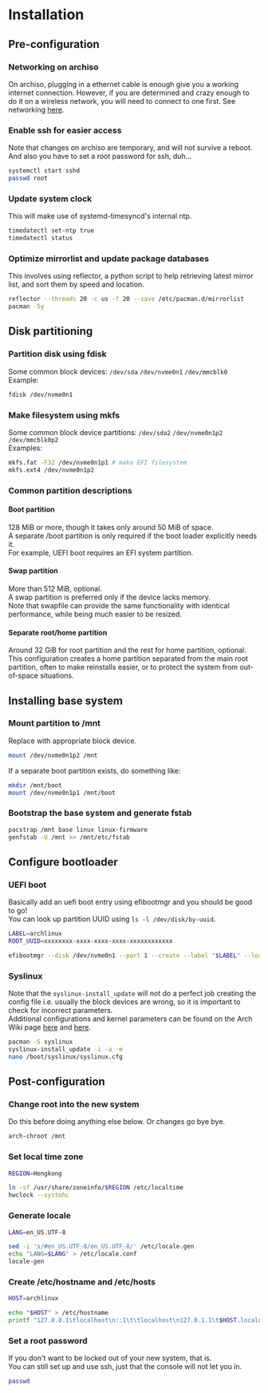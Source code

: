 # Installation

## Pre-configuration

### Networking on archiso
On archiso, plugging in a ethernet cable is enough give you a working internet connection. However, if you are determined and crazy enough to do it on a wireless network, you will need to connect to one first. See networking [here][network]. 

### Enable ssh for easier access
Note that changes on archiso are temporary, and will not survive a reboot. \
And also you have to set a root password for ssh, duh...
```sh
systemctl start sshd
passwd root
```

### Update system clock
This will make use of systemd-timesyncd's internal ntp. 
```sh
timedatectl set-ntp true
timedatectl status
```

### Optimize mirrorlist and update package databases
This involves using reflector, a python script to help retrieving latest mirror list, and sort them by speed and location. 
```sh
reflector --threads 20 -c us -f 20 --save /etc/pacman.d/mirrorlist
pacman -Sy
```

## Disk partitioning

### Partition disk using fdisk
Some common block devices: ```/dev/sda``` ```/dev/nvme0n1``` ```/dev/mmcblk0``` \
Example: 
```sh
fdisk /dev/nvme0n1
```

### Make filesystem using mkfs
Some common block device partitions: ```/dev/sda2``` ```/dev/nvme0n1p2``` ```/dev/mmcblk0p2``` \
Examples: 
```sh
mkfs.fat -F32 /dev/nvme0n1p1 # make EFI filesystem
mkfs.ext4 /dev/nvme0n1p2
```

### Common partition descriptions

#### Boot partition
128 MiB or more, though it takes only around 50 MiB of space. \
A separate /boot partition is only required if the boot loader explicitly needs it. \
For example, UEFI boot requires an EFI system partition. 

#### Swap partition
More than 512 MiB, optional. \
A swap partition is preferred only if the device lacks memory. \
Note that swapfile can provide the same functionality with identical performance, while being much easier to be resized. 

#### Separate root/home partition
Around 32 GiB for root partition and the rest for home partition, optional. \
This configuration creates a home partition separated from the main root partition, often to make reinstalls easier, or to protect the system from out-of-space situations. 

## Installing base system

### Mount partition to /mnt
Replace with appropriate block device. 
```sh
mount /dev/nvme0n1p2 /mnt
```
If a separate boot partition exists, do something like: 
```sh
mkdir /mnt/boot
mount /dev/nvme0n1p1 /mnt/boot
```

### Bootstrap the base system and generate fstab
```sh
pacstrap /mnt base linux linux-firmware
genfstab -U /mnt >> /mnt/etc/fstab
```

## Configure bootloader

### UEFI boot
Basically add an uefi boot entry using efibootmgr and you should be good to go! \
You can look up partition UUID using ```ls -l /dev/disk/by-uuid```. 
```sh
LABEL=archlinux
ROOT_UUID=xxxxxxxx-xxxx-xxxx-xxxx-xxxxxxxxxxxx

efibootmgr --disk /dev/nvme0n1 --part 1 --create --label "$LABEL" --loader /vmlinuz-linux --unicode "root=UUID=$ROOT_UUID rw initrd=\initramfs-linux.img" --verbose
```

### Syslinux
Note that the ```syslinux-install_update``` will not do a perfect job creating the config file i.e. usually the block devices are wrong, so it is important to check for incorrect parameters. \
Additional configurations and kernel parameters can be found on the Arch Wiki page [here][syslinux-config] and [here][syslinux-kernel]. 
```sh
pacman -S syslinux
syslinux-install_update -i -a -m
nano /boot/syslinux/syslinux.cfg
```

## Post-configuration

### Change root into the new system
Do this before doing anything else below. Or changes go bye bye. 
```sh
arch-chroot /mnt
```

### Set local time zone
```sh
REGION=Hongkong

ln -sf /usr/share/zoneinfo/$REGION /etc/localtime
hwclock --systohc
```

### Generate locale
```sh
LANG=en_US.UTF-8

sed -i 's/#en_US.UTF-8/en_US.UTF-8/' /etc/locale.gen
echo "LANG=$LANG" > /etc/locale.conf
locale-gen
```

### Create /etc/hostname and /etc/hosts
```sh
HOST=archlinux

echo "$HOST" > /etc/hostname
printf "127.0.0.1\tlocalhost\n::1\t\tlocalhost\n127.0.1.1\t$HOST.localdomain\t$HOST\n" >> /etc/hosts
```

### Set a root password
If you don't want to be locked out of your new system, that is. \
You can still set up and use ssh, just that the console will not let you in. 
```sh
passwd
```

[network]: network.md
[syslinux-config]: https://wiki.archlinux.org/index.php/Syslinux#Configuration
[syslinux-kernel]: https://wiki.archlinux.org/index.php/Syslinux#Kernel_parameters
